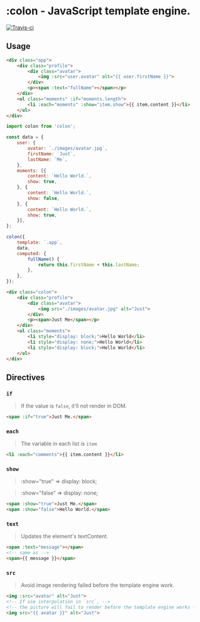 <!-- ![Banner](./images/banner.png) -->

# :colon - JavaScript template engine.

[![Travis-ci](https://travis-ci.org/colonjs/colon.svg?branch=master)](https://travis-ci.org/colonjs/colon)

## Usage

```html
<div class="app">
    <div class="profile">
        <div class="avatar">
            <img :src="user.avatar" alt="{{ user.firstName }}">
        </div>
        <p><span :text="fullName"></span></p>
    </div>
    <ul class="moments" :if="moments.length">
        <li :each="moments" :show="item.show">{{ item.content }}</li>
    </ul>
</div>
```

```js
import colon from 'colon';

const data = {
    user: {
        avatar: `./images/avatar.jpg`,
        firstName: `Just`,
        lastName: `Me`,
    },
    moments: [{
        content: `Hello World.`,
        show: true,
    }, {
        content: `Hello World.`,
        show: false,
    }, {
        content: `Hello World.`,
        show: true,
    }],
};

colon({
    template: `.app`,
    data,
    computed: {
        fullName() {
            return this.firstName + this.lastName;
        },
    },
});
```

```html
<div class="colon">
    <div class="profile">
        <div class="avatar">
            <img src="./images/avatar.jpg" alt="Just">
        </div>
        <p><span>Just Me</span></p>
    </div>
    <ul class="moments">
        <li style="display: block;">Hello World</li>
        <li style="display: none;">Hello World</li>
        <li style="display: block;">Hello World</li>
    </ul>
</div>
```

## Directives

### `if`

> If the value is `false`, it'll not render in DOM.

```html
<span :if="true">Just Me.</span>
```

### `each`

> The variable in each list is `item`

```html
<li :each="comments">{{ item.content }}</li>
```

### `show`

> :show="true" => display: block;

> :show="false" => display: none;

```html
<span :show="true">Just Me.</span>
<span :show="false">Hello World.</span>
```

### `text`

> Updates the element's textContent.

```html
<span :text="message"></span>
<!-- same as -->
<span>{{ message }}</span>
```

### `src`

> Avoid image rendering failed before the template engine work.

```html
<img :src="avatar" alt="Just">
<!-- If use interpolation in `src`, -->
<!-- the picture will fail to render before the template engine works -->
<img src="{{ avatar }}" alt="Just">
```
